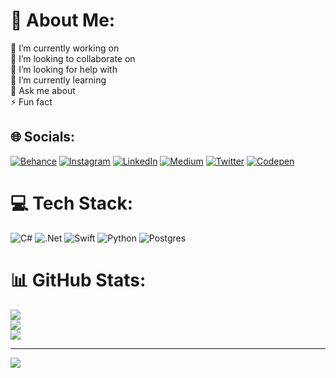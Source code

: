 # 💫 About Me:
🔭 I’m currently working on<br>👯 I’m looking to collaborate on<br>🤝 I’m looking for help with<br>🌱 I’m currently learning<br>💬 Ask me about<br>⚡ Fun fact


## 🌐 Socials:
[![Behance](https://img.shields.io/badge/Behance-1769ff?logo=behance&logoColor=white)](https://behance.net/bugragrms) [![Instagram](https://img.shields.io/badge/Instagram-%23E4405F.svg?logo=Instagram&logoColor=white)](https://instagram.com/bugragrms) [![LinkedIn](https://img.shields.io/badge/LinkedIn-%230077B5.svg?logo=linkedin&logoColor=white)](https://linkedin.com/in/bugragormus) [![Medium](https://img.shields.io/badge/Medium-12100E?logo=medium&logoColor=white)](https://medium.com/@bugragormus) [![Twitter](https://img.shields.io/badge/Twitter-%231DA1F2.svg?logo=Twitter&logoColor=white)](https://twitter.com/bugragrmss) [![Codepen](https://img.shields.io/badge/Codepen-000000?style=for-the-badge&logo=codepen&logoColor=white)](https://codepen.io/bugragormus) 

# 💻 Tech Stack:
![C#](https://img.shields.io/badge/c%23-%23239120.svg?style=flat&logo=c-sharp&logoColor=white) ![.Net](https://img.shields.io/badge/.NET-5C2D91?style=flat&logo=.net&logoColor=white) ![Swift](https://img.shields.io/badge/swift-F54A2A?style=flat&logo=swift&logoColor=white) ![Python](https://img.shields.io/badge/python-3670A0?style=flat&logo=python&logoColor=ffdd54) ![Postgres](https://img.shields.io/badge/postgres-%23316192.svg?style=flat&logo=postgresql&logoColor=white)
# 📊 GitHub Stats:
![](https://github-readme-stats.vercel.app/api?username=bugragormus&theme=dracula&hide_border=false&include_all_commits=true&count_private=true)<br/>
![](https://github-readme-streak-stats.herokuapp.com/?user=bugragormus&theme=dracula&hide_border=false)<br/>
![](https://github-readme-stats.vercel.app/api/top-langs/?username=bugragormus&theme=dracula&hide_border=false&include_all_commits=true&count_private=true&layout=compact)

---
[![](https://visitcount.itsvg.in/api?id=bugragormus&icon=3&color=4)](https://visitcount.itsvg.in)

<!-- Proudly created with GPRM ( https://gprm.itsvg.in ) -->
